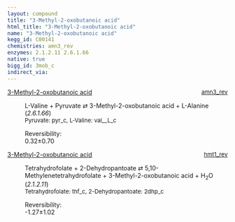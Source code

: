 ```yaml
---
layout: compound
title: "3-Methyl-2-oxobutanoic acid"
html_title: "3-Methyl-2-oxobutanoic acid"
name: "3-Methyl-2-oxobutanoic acid"
kegg_id: C00141
chemistries: amn3_rev
enzymes: 2.1.2.11 2.6.1.66
native: true
bigg_id: 3mob_c
indirect_via:
---
```

<dl><dt class='rs-product'><a href='{{ site.url }}{{ site.baseurl }}/compounds/C00141' class='link-dark' data-bs-toggle='tooltip' data-bs-html='true' data-bs-title='KEGG: C00141'>3-Methyl-2-oxobutanoic acid</a><span style='float: right; max-width: 40%'><a href='{{ site.url }}{{ site.baseurl }}/chemistries/amn3_rev' class='link-dark opacity-50' style='font-size: small; word-wrap: anywhere;'>amn3_rev</a></span></dt><dd><p>L-Valine + Pyruvate &#8644; 3-Methyl-2-oxobutanoic acid + L-Alanine (<i>2.6.1.66</i>)<br /><span style='font-size: small;'><span data-bs-toggle='tooltip' data-bs-html='true' data-bs-title='KEGG: C00022'>Pyruvate</span>: pyr_c, <span data-bs-toggle='tooltip' data-bs-html='true' data-bs-title='KEGG: C00183'>L-Valine</span>: val__L_c</span><br /><div class="reversibility_info">Reversibility: <div class="progress"><div class="progress-bar bg-success" role="progressbar" style="width: 0%" aria-valuenow="0" aria-valuemin="0" aria-valuemax="100"></div></div><span>0.32&plusmn;0.70</span><div class="progress"><div class="progress-bar bg-danger" role="progressbar" style="width: 3.16%" aria-valuenow="0.3163109199115411" aria-valuemin="0" aria-valuemax="10"></div><div class="progress-bar bg-warning" role="progressbar" style="width: 7.04%" aria-valuenow="0.3163109199115411" aria-valuemin="0" aria-valuemax="10"></div></div></div></p><dl></dl></dd></dl><dl><dt class='rs-product'><a href='{{ site.url }}{{ site.baseurl }}/compounds/C00141' class='link-dark' data-bs-toggle='tooltip' data-bs-html='true' data-bs-title='KEGG: C00141'>3-Methyl-2-oxobutanoic acid</a><span style='float: right; max-width: 40%'><a href='{{ site.url }}{{ site.baseurl }}/chemistries/hmt1_rev' class='link-dark opacity-50' style='font-size: small; word-wrap: anywhere;'>hmt1_rev</a></span></dt><dd><p>Tetrahydrofolate + 2-Dehydropantoate &#8644; 5,10-Methylenetetrahydrofolate + 3-Methyl-2-oxobutanoic acid + H<sub>2</sub>O (<i>2.1.2.11</i>)<br /><span style='font-size: small;'><span data-bs-toggle='tooltip' data-bs-html='true' data-bs-title='KEGG: C00101'>Tetrahydrofolate</span>: thf_c, <span data-bs-toggle='tooltip' data-bs-html='true' data-bs-title='KEGG: C00966'>2-Dehydropantoate</span>: 2dhp_c</span><br /><div class="reversibility_info">Reversibility: <div class="progress" style="flex-direction: row-reverse;"><div class="progress-bar bg-success" role="progressbar" style="width: 12.71%" aria-valuenow="-1.271060558655983" aria-valuemin="0" aria-valuemax="10"></div><div class="progress-bar bg-warning" role="progressbar" style="width: 10.19%" aria-valuenow="-1.271060558655983" aria-valuemin="0" aria-valuemax="10"></div></div><span>-1.27&plusmn;1.02</span><div class="progress"><div class="progress-bar bg-danger" role="progressbar" style="width: 0%" aria-valuenow="-1.271060558655983" aria-valuemin="0" aria-valuemax="10"></div></div></div></p><dl></dl></dd></dl>